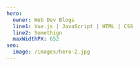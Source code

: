 ```yaml
---
hero:
  owner: Web Dev Blogs
  line1: Vue.js | JavaScript | HTML | CSS
  line2: Somethign
  maxWidthPX: 652
seo:
  image: /images/hero-2.jpg
---
```

